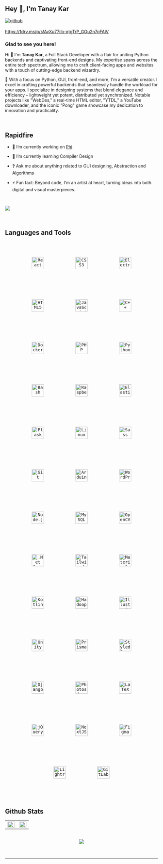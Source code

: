 ## Hey 👋, I'm Tanay Kar   
  

<a href="https://github.com/tanay-kar" target="_blank">
<img src=https://img.shields.io/badge/github-%2324292e.svg?&style=for-the-badge&logo=github&logoColor=white alt=github style="margin-bottom: 5px;" />
</a>
  

https://1drv.ms/p/s!AvXu77iib-qtgTrP_GOu2n7qFAlV

### Glad to see you here!  
Hi 👋 I'm **Tanay Kar**, a Full Stack Developer with a flair for uniting Python backends and captivating front-end designs. My expertise spans across the entire tech spectrum, allowing me to craft client-facing apps and websites with a touch of cutting-edge backend wizardry.

💼 With a focus on Python, GUI, front-end, and more, I'm a versatile creator. I excel in crafting powerful backends that seamlessly handle the workload for your apps. I specialize in designing systems that blend elegance and efficiency – lightweight yet potent, distributed yet synchronized. Notable projects like "WebDes," a real-time HTML editor, "YTDL," a YouTube downloader, and the iconic "Pong" game showcase my dedication to innovation and practicality.  
  

<br/>  


## Rapidfire  


- 🔭 I’m currently working on [Phi](https://github.com/Tanay-Kar/Phi)  
  

- 🌱 I’m currently learning Compiler Design 
  

- ❓ Ask me about anything related to GUI designing, Abstraction and Algorithms  
  

- ⚡ Fun fact: Beyond code, I'm an artist at heart, turning ideas into both digital and visual masterpieces.  

<br/>  

![](https://quotes-github-readme.vercel.app/api?type=horizontal&theme=dark)  
  

<br/>  


## Languages and Tools  
<div align="center">  
<kbd><a href="https://reactjs.org/" target="_blank"><img style="margin: 10px; padding: 40px" src="https://profilinator.rishav.dev/skills-assets/react-original-wordmark.svg" alt="React" height="40" /></a></kbd>  
<kbd><a href="https://www.w3schools.com/css/" target="_blank"><img style="margin: 10px; padding: 40px" src="https://profilinator.rishav.dev/skills-assets/css3-original-wordmark.svg" alt="CSS3" height="40" /></a></kbd>  
<kbd><a href="https://www.electronjs.org/" target="_blank"><img style="margin: 10px; padding: 40px" src="https://profilinator.rishav.dev/skills-assets/electron-original.svg" alt="Electron" height="40" /></a></kbd>  
<kbd><a href="https://en.wikipedia.org/wiki/HTML5" target="_blank"><img style="margin: 10px; padding: 40px" src="https://profilinator.rishav.dev/skills-assets/html5-original-wordmark.svg" alt="HTML5" height="40" /></a></kbd>  
<kbd><a href="https://www.javascript.com/" target="_blank"><img style="margin: 10px; padding: 40px" src="https://profilinator.rishav.dev/skills-assets/javascript-original.svg" alt="JavaScript" height="40" /></a></kbd>  
<kbd><a href="https://www.cplusplus.com/" target="_blank"><img style="margin: 10px; padding: 40px" src="https://profilinator.rishav.dev/skills-assets/cplusplus-original.svg" alt="C++" height="40" /></a></kbd>  
<kbd><a href="https://www.docker.com/" target="_blank"><img style="margin: 10px; padding: 40px" src="https://profilinator.rishav.dev/skills-assets/docker-original-wordmark.svg" alt="Docker" height="40" /></a></kbd>  
<kbd><a href="https://www.php.net/" target="_blank"><img style="margin: 10px; padding: 40px" src="https://profilinator.rishav.dev/skills-assets/php-original.svg" alt="PHP" height="40" /></a></kbd>  
<kbd><a href="https://www.python.org/" target="_blank"><img style="margin: 10px; padding: 40px" src="https://profilinator.rishav.dev/skills-assets/python-original.svg" alt="Python" height="40" /></a></kbd>  
<kbd><a href="https://www.gnu.org/software/bash/" target="_blank"><img style="margin: 10px; padding: 40px" src="https://profilinator.rishav.dev/skills-assets/gnu_bash-icon.svg" alt="Bash" height="40" /></a></kbd>  
<kbd><a href="https://www.raspberrypi.org/" target="_blank"><img style="margin: 10px; padding: 40px" src="https://profilinator.rishav.dev/skills-assets/raspberrypi.png" alt="Raspberry Pi" height="40" /></a></kbd>  
<kbd><a href="https://www.elastic.co/" target="_blank"><img style="margin: 10px; padding: 40px" src="https://profilinator.rishav.dev/skills-assets/elasticsearch.png" alt="Elastic Search" height="40" /></a></kbd>  
<kbd><a href="https://flask.palletsprojects.com/" target="_blank"><img style="margin: 10px; padding: 40px" src="https://profilinator.rishav.dev/skills-assets/flask.png" alt="Flask" height="40" /></a></kbd>  
<kbd><a href="https://www.linux.org/" target="_blank"><img style="margin: 10px; padding: 40px" src="https://profilinator.rishav.dev/skills-assets/linux-original.svg" alt="Linux" height="40" /></a></kbd>  
<kbd><a href="https://sass-lang.com/" target="_blank"><img style="margin: 10px; padding: 40px" src="https://profilinator.rishav.dev/skills-assets/sass-original.svg" alt="Sass" height="40" /></a></kbd>  
<kbd><a href="https://github.com/" target="_blank"><img style="margin: 10px; padding: 40px" src="https://profilinator.rishav.dev/skills-assets/git-scm-icon.svg" alt="Git" height="40" /></a></kbd>  
<kbd><a href="https://www.arduino.cc/" target="_blank"><img style="margin: 10px; padding: 40px" src="https://profilinator.rishav.dev/skills-assets/arduino.png" alt="Arduino" height="40" /></a></kbd>  
<kbd><a href="https://wordpress.com/" target="_blank"><img style="margin: 10px; padding: 40px" src="https://profilinator.rishav.dev/skills-assets/wordpress.png" alt="WordPress" height="40" /></a></kbd>  
<kbd><a href="https://nodejs.org/" target="_blank"><img style="margin: 10px; padding: 40px" src="https://profilinator.rishav.dev/skills-assets/nodejs-original-wordmark.svg" alt="Node.js" height="40" /></a></kbd>  
<kbd><a href="https://www.mysql.com/" target="_blank"><img style="margin: 10px; padding: 40px" src="https://profilinator.rishav.dev/skills-assets/mysql-original-wordmark.svg" alt="MySQL" height="40" /></a></kbd>  
<kbd><a href="https://opencv.org/" target="_blank"><img style="margin: 10px; padding: 40px" src="https://profilinator.rishav.dev/skills-assets/opencv-icon.svg" alt="OpenCV" height="40" /></a></kbd>  
<kbd><a href="https://dotnet.microsoft.com/download" target="_blank"><img style="margin: 10px; padding: 40px" src="https://profilinator.rishav.dev/skills-assets/dotnetcore.png" alt=".Net Core" height="40" /></a></kbd>  
<kbd><a href="https://www.tailwindcss.com/" target="_blank"><img style="margin: 10px; padding: 40px" src="https://profilinator.rishav.dev/skills-assets/tailwindcss.svg" alt="Tailwind CSS" height="40" /></a></kbd>  
<kbd><a href="https://mui.com/" target="_blank"><img style="margin: 10px; padding: 40px" src="https://profilinator.rishav.dev/skills-assets/mui.png" alt="Material UI" height="40" /></a></kbd>  
<kbd><a href="https://kotlinlang.org/" target="_blank"><img style="margin: 10px; padding: 40px" src="https://profilinator.rishav.dev/skills-assets/kotlinlang-icon.svg" alt="Kotlin" height="40" /></a></kbd>  
<kbd><a href="https://hadoop.apache.org/" target="_blank"><img style="margin: 10px; padding: 40px" src="https://profilinator.rishav.dev/skills-assets/apache_hadoop-icon.svg" alt="Hadoop" height="40" /></a></kbd>  
<kbd><a href="https://www.adobe.com/in/products/illustrator.html" target="_blank"><img style="margin: 10px; padding: 40px" src="https://profilinator.rishav.dev/skills-assets/adobe_illustrator-icon.svg" alt="Illustrator" height="40" /></a></kbd>  
<kbd><a href="https://unity.com/" target="_blank"><img style="margin: 10px; padding: 40px" src="https://profilinator.rishav.dev/skills-assets/unity.png" alt="Unity" height="40" /></a></kbd>  
<kbd><a href="https://www.prisma.io/" target="_blank"><img style="margin: 10px; padding: 40px" src="https://profilinator.rishav.dev/skills-assets/prisma.png" alt="Prisma" height="40" /></a></kbd>  
<kbd><a href="https://styled-components.com/" target="_blank"><img style="margin: 10px; padding: 40px" src="https://profilinator.rishav.dev/skills-assets/styled-components.png" alt="Styled Components" height="40" /></a></kbd>  
<kbd><a href="https://www.djangoproject.com/" target="_blank"><img style="margin: 10px; padding: 40px" src="https://profilinator.rishav.dev/skills-assets/django-original.svg" alt="Django" height="40" /></a></kbd>  
<kbd><a href="https://www.adobe.com/in/products/photoshop.html" target="_blank"><img style="margin: 10px; padding: 40px" src="https://profilinator.rishav.dev/skills-assets/photoshop-plain.svg" alt="Photoshop" height="40" /></a></kbd>  
<kbd><a href="https://www.latex-project.org/" target="_blank"><img style="margin: 10px; padding: 40px" src="https://profilinator.rishav.dev/skills-assets/latex.png" alt="LaTeX" height="40" /></a></kbd>  
<kbd><a href="https://jquery.com/" target="_blank"><img style="margin: 10px; padding: 40px" src="https://profilinator.rishav.dev/skills-assets/jquery.png" alt="jQuery" height="40" /></a></kbd>  
<kbd><a href="https://nextjs.org/" target="_blank"><img style="margin: 10px; padding: 40px" src="https://profilinator.rishav.dev/skills-assets/nextjs.png" alt="NextJS" height="40" /></a></kbd>  
<kbd><a href="https://www.figma.com/" target="_blank"><img style="margin: 10px; padding: 40px" src="https://profilinator.rishav.dev/skills-assets/figma-icon.svg" alt="Figma" height="40" /></a></kbd>  
<kbd><a href="https://www.adobe.com/products/photoshop-lightroom.html" target="_blank"><img style="margin: 10px; padding: 40px" src="https://profilinator.rishav.dev/skills-assets/lightroom.png" alt="Lightroom" height="40" /></a></kbd>  
<kbd><a href="https://about.gitlab.com/" target="_blank"><img style="margin: 10px; padding: 40px" src="https://profilinator.rishav.dev/skills-assets/gitlab.svg" alt="GitLab" height="40" /></a></kbd>  
</div>  

<br/>  


## Github Stats  
<table><tr><td valign="top">

<img src="https://github-readme-stats.vercel.app/api?username=tanay-kar&show_icons=true&count_private=true&hide_border=true&theme=dark" align="left" style="width: 100%" />

</td><td valign="top">

<img src="https://github-readme-stats.vercel.app/api/top-langs/?username=tanay-kar&hide_border=true&layout=compact&theme=dark" align="left" style="width: 100%" />

</td></tr></table>  

<br/>  

<div align="center">
<img src="https://komarev.com/ghpvc/?username=tanay-kar&&style=flat-square" align="center" />
</div>  
  

<br/>  


<br />

----
